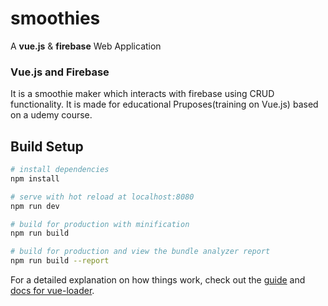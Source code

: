 # smoothies
A **vue.js** & **firebase** Web Application


### Vue.js and Firebase
It is a smoothie maker which interacts with firebase using CRUD functionality. It is made for educational Pruposes(training on Vue.js) based on a udemy course.

## Build Setup

``` bash
# install dependencies
npm install

# serve with hot reload at localhost:8080
npm run dev

# build for production with minification
npm run build

# build for production and view the bundle analyzer report
npm run build --report
```

For a detailed explanation on how things work, check out the [guide](http://vuejs-templates.github.io/webpack/) and [docs for vue-loader](http://vuejs.github.io/vue-loader).
